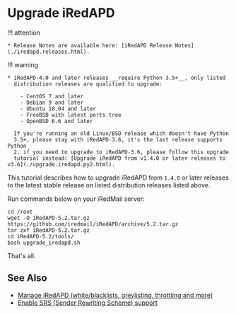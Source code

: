 # Upgrade iRedAPD

!!! attention

    * Release Notes are available here: [iRedAPD Release Notes](./iredapd.releases.html).

!!! warning

    * iRedAPD-4.0 and later releases __require Python 3.5+__, only listed
      distribution releases are qualified to upgrade:

        - CentOS 7 and later
        - Debian 9 and later
        - Ubuntu 18.04 and later
        - FreeBSD with latest ports tree
        - OpenBSD 6.6 and later

      If you're running an old Linux/BSD release which doesn't have Python
      3.5+, please stay with iRedAPD-3.6, it's the last release supports Python
      2. if you need to upgrade to iRedAPD-3.6, please follow this upgrade
      tutorial instead: [Upgrade iRedAPD from v1.4.0 or later releases to v3.6](./upgrade.iredapd.py2.html).

This tutorial describes how to upgrade iRedAPD from `1.4.0` or later releases
to the latest stable release on listed distribution releases listed above.

Run commands below on your iRedMail server:

```
cd /root
wget -O iRedAPD-5.2.tar.gz https://github.com/iredmail/iRedAPD/archive/5.2.tar.gz
tar zxf iRedAPD-5.2.tar.gz
cd iRedAPD-5.2/tools/
bash upgrade_iredapd.sh
```

That's all.

## See Also

* [Manage iRedAPD (white/blacklists, greylisting, throttling and more)](./manage.iredapd.html)
* [Enable SRS (Sender Rewriting Scheme) support](./srs.html)
